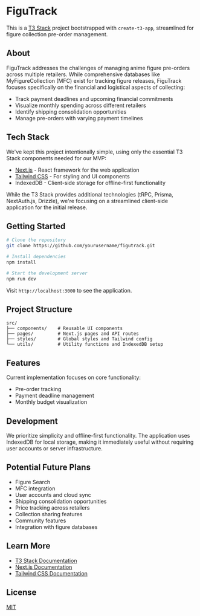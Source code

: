 # FiguTrack

This is a [T3 Stack](https://create.t3.gg/) project bootstrapped with `create-t3-app`, streamlined for figure collection pre-order management.

## About

FiguTrack addresses the challenges of managing anime figure pre-orders across multiple retailers. While comprehensive databases like MyFigureCollection (MFC) exist for tracking figure releases, FiguTrack focuses specifically on the financial and logistical aspects of collecting:

- Track payment deadlines and upcoming financial commitments
- Visualize monthly spending across different retailers
- Identify shipping consolidation opportunities
- Manage pre-orders with varying payment timelines

## Tech Stack

We've kept this project intentionally simple, using only the essential T3 Stack components needed for our MVP:

- [Next.js](https://nextjs.org) - React framework for the web application
- [Tailwind CSS](https://tailwindcss.com) - For styling and UI components
- IndexedDB - Client-side storage for offline-first functionality

While the T3 Stack provides additional technologies (tRPC, Prisma, NextAuth.js, Drizzle), we're focusing on a streamlined client-side application for the initial release.

## Getting Started

```bash
# Clone the repository
git clone https://github.com/yourusername/figutrack.git

# Install dependencies
npm install

# Start the development server
npm run dev
```

Visit `http://localhost:3000` to see the application.

## Project Structure

```
src/
├── components/    # Reusable UI components
├── pages/         # Next.js pages and API routes
├── styles/        # Global styles and Tailwind config
└── utils/         # Utility functions and IndexedDB setup
```

## Features

Current implementation focuses on core functionality:

- Pre-order tracking
- Payment deadline management
- Monthly budget visualization


## Development

We prioritize simplicity and offline-first functionality. The application uses IndexedDB for local storage, making it immediately useful without requiring user accounts or server infrastructure.

## Potential Future Plans

- Figure Search
- MFC integration
- User accounts and cloud sync
- Shipping consolidation opportunities
- Price tracking across retailers
- Collection sharing features
- Community features
- Integration with figure databases

## Learn More

- [T3 Stack Documentation](https://create.t3.gg/)
- [Next.js Documentation](https://nextjs.org/docs)
- [Tailwind CSS Documentation](https://tailwindcss.com/docs)

## License

[MIT](https://choosealicense.com/licenses/mit/)
